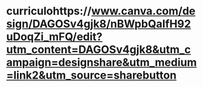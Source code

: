 # curriculohttps://www.canva.com/design/DAGOSv4gjk8/nBWpbQaIfH92uDoqZi_mFQ/edit?utm_content=DAGOSv4gjk8&utm_campaign=designshare&utm_medium=link2&utm_source=sharebutton
